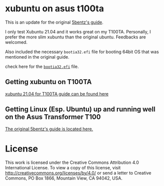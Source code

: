 # xubuntu on asus t100ta

This is an update for the original [5bentz's guide](https://github.com/5bentz/linux-asus-t100). 

I only test Xubuntu 21.04 and it works great on my T100TA. Personally, I prefer the more slim xubuntu than the original ubuntu. Feedbacks are welcomed.

Also included the necessary `bootia32.efi` file for booting 64bit OS that was mentioned in the original guide.

check here for the [`bootia32.efi`](bootia32.efi) file.

## Getting xubuntu on T100TA

[xubuntu 21.04 for T100TA guide can be found here](xubuntu_T100TA_guide.md)

## Getting Linux (Esp. Ubuntu) up and running well on the Asus Transformer T100

[The original 5bentz's guide is located here.](T100TA_guide.md)

# License
This work is licensed under the Creative Commons Attribution 4.0 International License. To view a copy of this license, visit http://creativecommons.org/licenses/by/4.0/ or send a letter to Creative Commons, PO Box 1866, Mountain View, CA 94042, USA.
